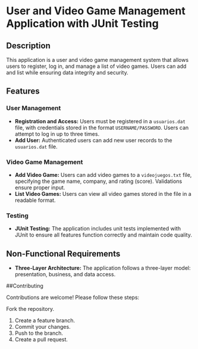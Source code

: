 # User and Video Game Management Application with JUnit Testing

## Description
This application is a user and video game management system that allows users to register, log in, and manage a list of video games. Users can add and list while ensuring data integrity and security.

## Features

### User Management
- **Registration and Access:** Users must be registered in a `usuarios.dat` file, with credentials stored in the format `USERNAME/PASSWORD`. Users can attempt to log in up to three times.
- **Add User:** Authenticated users can add new user records to the `usuarios.dat` file.

### Video Game Management
- **Add Video Game:** Users can add video games to a `videojuegos.txt` file, specifying the game name, company, and rating (score). Validations ensure proper input.
- **List Video Games:** Users can view all video games stored in the file in a readable format.

### Testing
- **JUnit Testing:** The application includes unit tests implemented with JUnit to ensure all features function correctly and maintain code quality. 

## Non-Functional Requirements
- **Three-Layer Architecture:** The application follows a three-layer model: presentation, business, and data access.

##Contributing

Contributions are welcome! Please follow these steps:

Fork the repository.
1. Create a feature branch.
2. Commit your changes.
3. Push to the branch.
4. Create a pull request.
